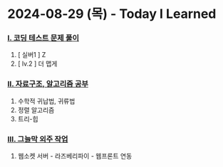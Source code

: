 # 2024-08-29 (목) - Today I Learned

### <a href="https://blingbunny.notion.site/b2a2ef1073f34127aa2903215999e9ec?pvs=4" target="_blank">Ⅰ. 코딩 테스트 문제 풀이</a>
1. [ 실버1 ] Z
2. [ lv.2 ] 더 맵게

### <a href="https://blingbunny.notion.site/1b217392b71742a68f4efb42d71309eb?pvs=4" target="_blank">Ⅱ. 자료구조, 알고리즘 공부</a>
1. 수학적 귀납법, 귀류법
2. 정렬 알고리즘
3. 트리-힙

### <a href="https://www.notion.so/blingbunny/4b630d83a96440e2adea6fcbe8b26814?pvs=4" target="_blank">Ⅲ. 그늘막 외주 작업</a>
1. 웹소켓 서버 - 라즈베리파이 - 웹프론트 연동
